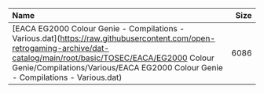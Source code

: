 |Name|Size|
|:---|---:|
|[EACA EG2000 Colour Genie - Compilations - Various.dat](https://raw.githubusercontent.com/open-retrogaming-archive/dat-catalog/main/root/basic/TOSEC/EACA/EG2000 Colour Genie/Compilations/Various/EACA EG2000 Colour Genie - Compilations - Various.dat)|6086|
